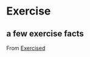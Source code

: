 # Exercise

## a few exercise facts

From [Exercised](https://www.amazon.com/Exercised-Something-Evolved-Healthy-Rewarding/dp/052543478X)





